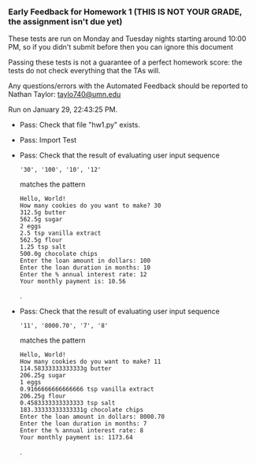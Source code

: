 ### Early Feedback for Homework 1 (THIS IS NOT YOUR GRADE, the assignment isn't due yet)

These tests are run on Monday and Tuesday nights starting around 10:00 PM, so if you didn't submit before then you can ignore this document

Passing these tests is not a guarantee of a perfect homework score: the tests do not check everything that the TAs will.

Any questions/errors with the Automated Feedback should be reported to Nathan Taylor: taylo740@umn.edu

Run on January 29, 22:43:25 PM.

+ Pass: Check that file "hw1.py" exists.

+ Pass: Import Test

+ Pass: 
Check that the result of evaluating user input sequence
   ```
   '30', '100', '10', '12'
   ```
   matches the pattern   
    
  ```  
  Hello, World!  
  How many cookies do you want to make? 30  
  312.5g butter  
  562.5g sugar  
  2 eggs  
  2.5 tsp vanilla extract  
  562.5g flour  
  1.25 tsp salt  
  500.0g chocolate chips  
  Enter the loan amount in dollars: 100  
  Enter the loan duration in months: 10  
  Enter the % annual interest rate: 12  
  Your monthly payment is: 10.56  
  ```  
  .

   




+ Pass: 
Check that the result of evaluating user input sequence
   ```
   '11', '8000.70', '7', '8'
   ```
   matches the pattern   
    
  ```  
  Hello, World!  
  How many cookies do you want to make? 11  
  114.58333333333333g butter  
  206.25g sugar  
  1 eggs  
  0.9166666666666666 tsp vanilla extract  
  206.25g flour  
  0.4583333333333333 tsp salt  
  183.33333333333331g chocolate chips  
  Enter the loan amount in dollars: 8000.70  
  Enter the loan duration in months: 7  
  Enter the % annual interest rate: 8  
  Your monthly payment is: 1173.64  
  ```  
  .

   




